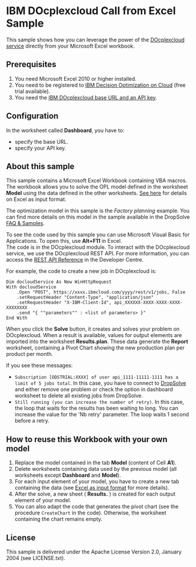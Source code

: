 
# IBM DOcplexcloud Call from Excel Sample

This sample shows how you can leverage the power of the [DOcplexcloud service](https://dropsolve-oaas.docloud.ibmcloud.com/software/analytics/docloud) directly from your Microsoft Excel workbook. 


## Prerequisites

1. You need Microsoft Excel 2010 or higher installed.
2. You need to be registered to [IBM Decision Optimization on Cloud](https://onboarding-oaas.DOcloud.ibmcloud.com/software/analytics/docloud/) (free trial available).
3. You need the [IBM DOcplexcloud base URL and an API key](https://onboarding-oaas.docloud.ibmcloud.com/software/analytics/docloud/).

## Configuration

In the worksheet called **Dashboard**, you have to:
 * specify the base URL.
 * specify your API key.

## About this sample

This sample contains a Microsoft Excel Workbook containing VBA macros.  
The workbook allows you to solve the OPL model defined in the worksheet **Model** using the data defined in the other worksheets. [See here](https://developer.ibm.com/docloud/docs/more-information/opl-model-input-and-output/) for details on Excel as input format.

The optimization model in this sample is the *Factory planning* example. You can find more details on this model in the sample available in the DropSolve [FAQ & Samples](https://dropsolve-oaas.docloud.ibmcloud.com/dropsolve/doc).

To see the code used by this sample you can use Microsoft Visual Basic for Applications. To open this, use **Alt+F11** in Excel.  
The code is in the DOcplexcloud module. To interact with the DOcplexcloud service, we use the DOcplexcloud REST API. For more information, you can access the [REST API Reference](https://developer.ibm.com/docloud/docs/rest-api/rest-api-documentation/) in the Developer Centre.

For example, the code to create a new job in DOcplexcloud is:

	Dim docloudService As New WinHttpRequest
    With docloudService
    	.Open "POST", https://xxxx.ibmcloud.com/yyyy/rest/v1/jobs, False
        .setRequestHeader "Content-Type", "application/json"
        .setRequestHeader "X-IBM-Client-Id", api_XXXXXX-XXXX-XXXX-XXXX-XXXXXXXX
        .send "{ ""parameters"" : <list of parameters> }"
    End With

When you click the **Solve** button, it creates and solves your problem on DOcplexcloud. When a result is available, values for output elements are imported into the worksheet **Results.plan**. These data generate the **Report** worksheet, containing a Pivot Chart showing the new production plan per product per month.

If you see these messages:
  * `Subscription [ODSTRIAL:XXXX] of user api_1111-11111-1111 has a limit of 5 jobs total`. In this case, you have to connect to [DropSolve](https://dropsolve-oaas.docloud.ibmcloud.com/dropsolve) and either remove one problem or check the option in dashboard worksheet to delete all existing jobs from DropSolve.
  * `Still running (you can increase the number of retry)`. In this case, the loop that waits for the results has been waiting to long.
You can increase the value for the 'Nb retry' parameter. The loop waits 1 second before a retry.

## How to reuse this Workbook with your own model
1. Replace the model contained in the tab **Model** (content of Cell **A1**).
2. Delete worksheets containing data used by the previous model (all worksheets except **Dashboard** and **Model**).
3. For each input element of your model, you have to create a new tab containing the data (see [Excel as input format](https://developer.ibm.com/docloud/docs/more-information/opl-model-input-and-output/) for more details).
4. After the solve, a new sheet ( **Results.<name of the element>** ) is created for each output element of your model.
5. You can also adapt the code that generates the pivot chart (see the procedure `CreateChart` in the code). Otherwise, the worksheet containing the chart remains empty.

## License

This sample is delivered under the Apache License Version 2.0, January 2004 (see LICENSE.txt). 